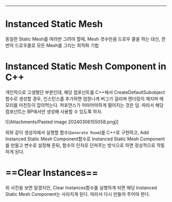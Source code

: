 ---
# Instanced Static Mesh
동일한 Static Mesh를 여러번 그려야 할때, Mesh 갯수만큼 드로우 콜을 하는 대신, 한번의 드로우콜로 모든 Mesh를 그리는 최적화 기법

# Instanced Static Mesh Component in C++
개인적으로 고생했던 부분인데, 해당 컴포넌트를 C++에서 CreateDefaultSubobject 함수로 생성할 경우, 인스턴스를 추가하면 엄청나게 버그가 걸리며 렌더링이 깨지며 메모리를 미친듯이 잡아먹는다. 퍼포먼스가 어마어마하게 떨어지는 것은 덤. 따라서 해당 컴포넌트는 BP에서만 생성해 사용할 수 있도록 하자.

![[Attachments/Pasted image 20240306155058.png]]

위와 같이 생성자에서 실행할 함수(`Generate Room`)를 C++로 구현하고, Add Instanced Static Mesh Component함수로 Instanced Static Mesh Component를 만들고 변수로 설정해 준뒤, 함수의 인자로 던져주는 방식으로 하면 정상적으로 작동하게 된다.

# ==Clear Instances==
위 사진을 보면 알겠지만, Clear Instances함수를 실행하게 되면 해당 Instanced Static Mesh Component는 사라지게 된다. 따라서 다시 만들어 주어야 한다.